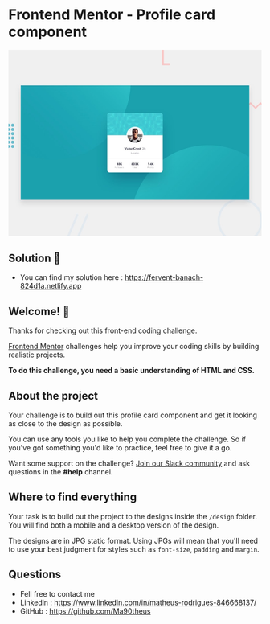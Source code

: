 # Frontend Mentor - Profile card component

![Design preview for the Profile card component coding challenge](./design/desktop-preview.jpg)

## Solution :vulcan_salute:
- You can find my solution here : https://fervent-banach-824d1a.netlify.app

## Welcome! 👋

Thanks for checking out this front-end coding challenge.

[Frontend Mentor](https://www.frontendmentor.io) challenges help you improve your coding skills by building realistic projects.

**To do this challenge, you need a basic understanding of HTML and CSS.**

## About the project 

Your challenge is to build out this profile card component and get it looking as close to the design as possible.

You can use any tools you like to help you complete the challenge. So if you've got something you'd like to practice, feel free to give it a go.

Want some support on the challenge? [Join our Slack community](https://www.frontendmentor.io/slack) and ask questions in the **#help** channel.

## Where to find everything

Your task is to build out the project to the designs inside the `/design` folder. You will find both a mobile and a desktop version of the design. 

The designs are in JPG static format. Using JPGs will mean that you'll need to use your best judgment for styles such as `font-size`, `padding` and `margin`. 

## Questions
- Fell free to contact me
- Linkedin : https://www.linkedin.com/in/matheus-rodrigues-846668137/
- GitHub : https://github.com/Ma90theus
